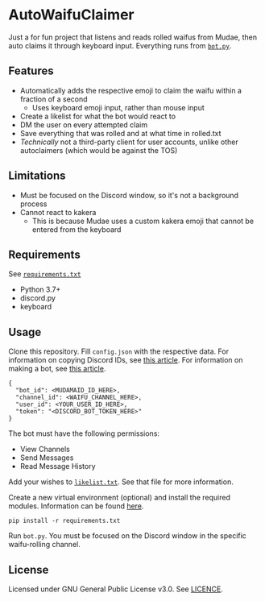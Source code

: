 # AutoWaifuClaimer
Just a for fun project that listens and reads rolled waifus from Mudae, then auto claims it through keyboard input. Everything runs from [`bot.py`](./bot.py).

## Features
* Automatically adds the respective emoji to claim the waifu within a fraction of a second
  * Uses keyboard emoji input, rather than mouse input
* Create a likelist for what the bot would react to
* DM the user on every attempted claim
* Save everything that was rolled and at what time in rolled.txt
* *Technically* not a third-party client for user accounts, unlike other autoclaimers (which would be against the TOS)

## Limitations
* Must be focused on the Discord window, so it's not a background process
* Cannot react to kakera
  * This is because Mudae uses a custom kakera emoji that cannot be entered from the keyboard

## Requirements
See [`requirements.txt`](./requirements.txt)
* Python 3.7+
* discord.py
* keyboard

## Usage
Clone this repository. Fill `config.json` with the respective data. For information on copying Discord IDs, see [this article](https://support.discordapp.com/hc/en-us/articles/206346498-Where-can-I-find-my-User-Server-Message-ID-). For information on making a bot, see [this article](https://www.writebots.com/discord-bot-token/).
```
{
  "bot_id": <MUDAMAID_ID_HERE>,
  "channel_id": <WAIFU_CHANNEL_HERE>,
  "user_id": <YOUR_USER_ID_HERE>,
  "token": "<DISCORD_BOT_TOKEN_HERE>"
}
```
The bot must have the following permissions:
* View Channels
* Send Messages
* Read Message History

Add your wishes to [`likelist.txt`](./likelist.txt). See that file for more information.

Create a new virtual environment (optional) and install the required modules. Information can be found [here](https://docs.python.org/3/library/venv.html).
```
pip install -r requirements.txt
```

Run `bot.py`. You must be focused on the Discord window in the specific waifu-rolling channel.

## License
Licensed under GNU General Public License v3.0. See [LICENCE](./LICENSE).
